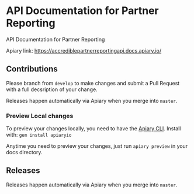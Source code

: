 # API Documentation for Partner Reporting
API Documentation for Partner Reporting

Apiary link: https://accrediblepartnerreportingapi.docs.apiary.io/

Contributions
--------------
Please branch from `develop` to make changes and submit a Pull Request with a full decsription of your change.

Releases happen automatically via Apiary when you merge into `master`.

### Preview Local changes

To preview your changes locally, you need to have the [Apiary CLI](https://help.apiary.io/tools/apiary-cli/). Install with: `gem install apiaryio`

Anytime you need to preview your changes, just run `apiary preview` in your docs directory.

Releases
--------------
Releases happen automatically via Apiary when you merge into `master`.
